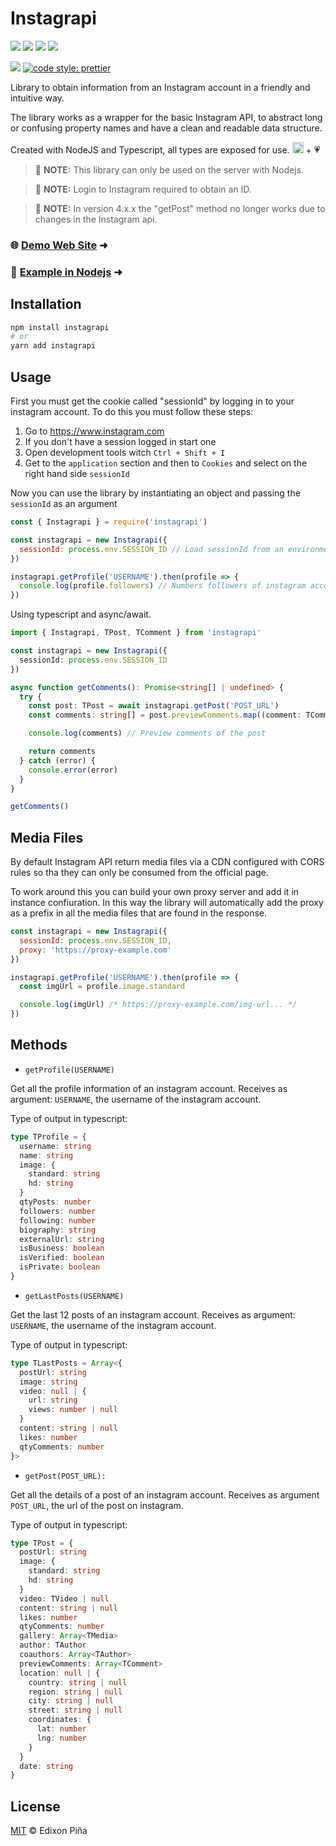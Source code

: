 # Instagrapi

[![](https://img.shields.io/badge/author-Edixon_Piña-yellow?style=for-the-badge)](https://github.com/EdixonAlberto/)
[![](https://img.shields.io/github/license/edixonalberto/instagrapi?style=for-the-badge)](LICENSE)
[![](https://img.shields.io/npm/v/instagrapi?color=CB0000&style=for-the-badge)](https://npmjs.com/package/instagrapi)
[![](https://img.shields.io/npm/dt/instagrapi?color=CB0000&style=for-the-badge)](https://npmjs.com/package/instagrapi)

[![](https://img.shields.io/badge/types-TypeScript-blue?style=for-the-badge)](https://github.com/microsoft/TypeScript)
[![code style: prettier](https://img.shields.io/badge/code_style-prettier-ff69b4.svg?style=for-the-badge)](https://github.com/prettier/prettier)

Library to obtain information from an Instagram account in a friendly and intuitive way.

The library works as a wrapper for the basic Instagram API, to abstract long or confusing property names and have a
clean and readable data structure.

Created with NodeJS and Typescript, all types are exposed for use.
<img src="https://github.com/EdixonAlberto/instagrapi/blob/main/images/typescript.png" width="18px" alt="Logo typescript" /> +
💗

> 📃 **NOTE:** This library can only be used on the server with Nodejs.

> 📃 **NOTE:** Login to Instagram required to obtain an ID.

> 📃 **NOTE:** In version 4.x.x the "getPost" method no longer works due to changes in the Instagram api.

### 🌐 [Demo Web Site](https://edixonalberto.github.io/instagrapi) &#x279c;

### 🔌 [Example in Nodejs](https://github.com/EdixonAlberto/service-instagrapi) &#x279c;

## Installation

```sh
npm install instagrapi
# or
yarn add instagrapi
```

## Usage

First you must get the cookie called "sessionId" by logging in to your instagram account. To do this you must follow
these steps:

1. Go to https://www.instagram.com
2. If you don't have a session logged in start one
3. Open development tools witch `Ctrl + Shift + I`
4. Get to the `application` section and then to `Cookies` and select on the right hand side `sessionId`

Now you can use the library by instantiating an object and passing the `sessionId` as an argument

```js
const { Instagrapi } = require('instagrapi')

const instagrapi = new Instagrapi({
  sessionId: process.env.SESSION_ID // Load sessionId from an environment variable
})

instagrapi.getProfile('USERNAME').then(profile => {
  console.log(profile.followers) // Numbers followers of instagram account
})
```

Using typescript and async/await.

```ts
import { Instagrapi, TPost, TComment } from 'instagrapi'

const instagrapi = new Instagrapi({
  sessionId: process.env.SESSION_ID
})

async function getComments(): Promise<string[] | undefined> {
  try {
    const post: TPost = await instagrapi.getPost('POST_URL')
    const comments: string[] = post.previewComments.map((comment: TComment) => comment.content)

    console.log(comments) // Preview comments of the post

    return comments
  } catch (error) {
    console.error(error)
  }
}

getComments()
```

## Media Files

By default Instagram API return media files via a CDN configured with CORS rules so tha they can only be consumed from
the official page.

To work around this you can build your own proxy server and add it in instance confiuration. In this way the library
will automatically add the proxy as a prefix in all the media files that are found in the response.

```js
const instagrapi = new Instagrapi({
  sessionId: process.env.SESSION_ID,
  proxy: 'https://proxy-example.com'
})

instagrapi.getProfile('USERNAME').then(profile => {
  const imgUrl = profile.image.standard

  console.log(imgUrl) /* https://proxy-example.com/img-url... */
})
```

## Methods

- `getProfile(USERNAME)`

Get all the profile information of an instagram account. Receives as argument: `USERNAME`, the username of the instagram
account.

Type of output in typescript:

```ts
type TProfile = {
  username: string
  name: string
  image: {
    standard: string
    hd: string
  }
  qtyPosts: number
  followers: number
  following: number
  biography: string
  externalUrl: string
  isBusiness: boolean
  isVerified: boolean
  isPrivate: boolean
}
```

- `getLastPosts(USERNAME)`

Get the last 12 posts of an instagram account. Receives as argument: `USERNAME`, the username of the instagram account.

Type of output in typescript:

```ts
type TLastPosts = Array<{
  postUrl: string
  image: string
  video: null | {
    url: string
    views: number | null
  }
  content: string | null
  likes: number
  qtyComments: number
}>
```

- `getPost(POST_URL):`

Get all the details of a post of an instagram account. Receives as argument `POST_URL`, the url of the post on
instagram.

Type of output in typescript:

```ts
type TPost = {
  postUrl: string
  image: {
    standard: string
    hd: string
  }
  video: TVideo | null
  content: string | null
  likes: number
  qtyComments: number
  gallery: Array<TMedia>
  author: TAuthor
  coauthors: Array<TAuthor>
  previewComments: Array<TComment>
  location: null | {
    country: string | null
    region: string | null
    city: string | null
    street: string | null
    coordinates: {
      lat: number
      lng: number
    }
  }
  date: string
}
```

## License

[MIT](LICENSE) &copy; Edixon Piña
